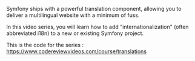 Symfony ships with a powerful translation component, allowing you to deliver a multilingual website with a minimum of fuss.

In this video series, you will learn how to add "internationalization" (often abbreviated i18n) to a new or existing Symfony project.

This is the code for the series : https://www.codereviewvideos.com/course/translations
